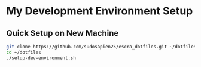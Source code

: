 # My Development Environment Setup

## Quick Setup on New Machine
```bash
git clone https://github.com/sudosapien25/escra_dotfiles.git ~/dotfiles
cd ~/dotfiles
./setup-dev-environment.sh
